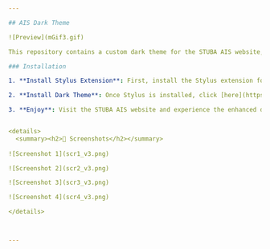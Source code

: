 ```yaml
---

## AIS Dark Theme

![Preview](mGif3.gif)

This repository contains a custom dark theme for the STUBA AIS website, created using Stylus extension for web browsers. The theme provides a sleek and modern look, enhancing the user experience while browsing the STUBA AIS platform.

### Installation

1. **Install Stylus Extension**: First, install the Stylus extension for your web browser. You can find it in the [Chrome Web Store](https://chromewebstore.google.com/detail/stylus/clngdbkpkpeebahjckkjfobafhncgmne?hl=ru) or [Firefox Add-ons](https://addons.mozilla.org/en-US/firefox/addon/styl-us/).

2. **Install Dark Theme**: Once Stylus is installed, click [here](https://userstyles.world/style/15630/svf-stuba-ais-dark-theme) to install the dark theme for STUBA AIS.

3. **Enjoy**: Visit the STUBA AIS website and experience the enhanced dark theme designed for better readability and eye comfort.


<details> 
  <summary><h2>📸 Screenshots</h2></summary>
  
![Screenshot 1](scr1_v3.png)

![Screenshot 2](scr2_v3.png)

![Screenshot 3](scr3_v3.png)

![Screenshot 4](scr4_v3.png)

</details>



---
```

